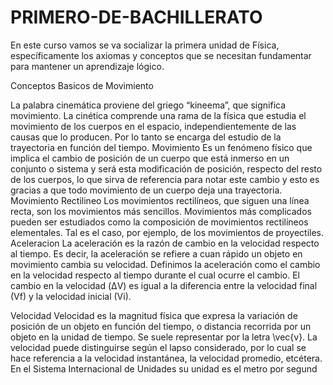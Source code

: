 # PRIMERO-DE-BACHILLERATO
En este curso vamos se va socializar  la primera unidad de Física, específicamente los axiomas y conceptos que se necesitan fundamentar para mantener un aprendizaje lógico.

 Conceptos Basicos de Movimiento
 
 La palabra cinemática proviene del griego “kineema”, que significa movimiento. La cinética comprende una rama de la física que estudia el movimiento de los cuerpos en el espacio, independientemente de las causas que lo producen. Por lo tanto se encarga del estudio de la trayectoria en función del tiempo. 
Movimiento
Es un fenómeno físico que implica el cambio de posición de un cuerpo que está inmerso en un conjunto o sistema y será esta modificación de posición, respecto del resto de los cuerpos, lo que sirva de referencia para notar este cambio y esto es gracias a que todo movimiento de un cuerpo deja una trayectoria.
Movimiento Rectilineo
Los movimientos rectilíneos, que siguen una línea recta, son los movimientos más sencillos. Movimientos más complicados pueden ser estudiados como la composición de movimientos rectilíneos elementales. Tal es el caso, por ejemplo, de los movimientos de proyectiles.
Aceleracion
La aceleración es la razón de cambio en la velocidad respecto al tiempo. Es decir, la aceleración se refiere a cuan rápido un objeto en movimiento cambia su velocidad.
Definimos la aceleración como el cambio en la velocidad respecto al tiempo durante el cual ocurre el cambio. El cambio en la velocidad (ΔV) es igual a la diferencia entre la velocidad final (Vf) y la velocidad inicial (Vi).

Velocidad
Velocidad es la magnitud física que expresa la variación de posición de un objeto en función del tiempo, o distancia recorrida por un objeto en la unidad de tiempo. Se suele representar por la letra \vec{v}. La velocidad puede distinguirse según el lapso considerado, por lo cual se hace referencia a la velocidad instantánea, la velocidad promedio, etcétera. En el Sistema Internacional de Unidades su unidad es el metro por segund

